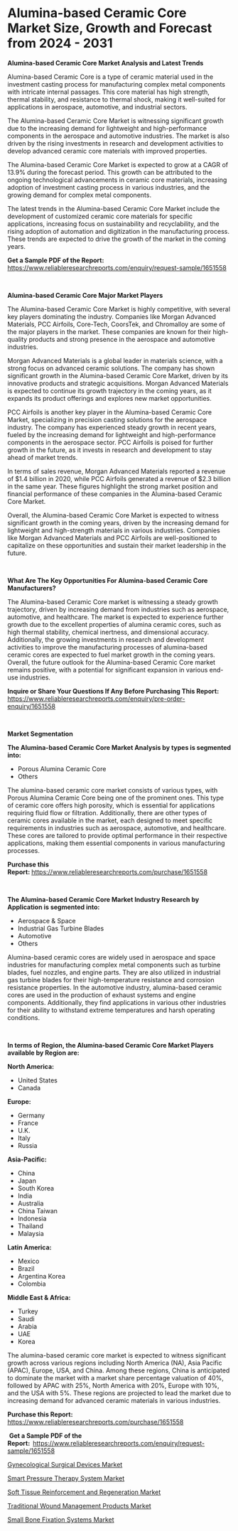 <p><h1>Alumina-based Ceramic Core Market Size, Growth and Forecast from 2024 - 2031</h1></p><p><strong>Alumina-based Ceramic Core Market Analysis and Latest Trends</strong></p>
<p><p>Alumina-based Ceramic Core is a type of ceramic material used in the investment casting process for manufacturing complex metal components with intricate internal passages. This core material has high strength, thermal stability, and resistance to thermal shock, making it well-suited for applications in aerospace, automotive, and industrial sectors.</p><p>The Alumina-based Ceramic Core Market is witnessing significant growth due to the increasing demand for lightweight and high-performance components in the aerospace and automotive industries. The market is also driven by the rising investments in research and development activities to develop advanced ceramic core materials with improved properties.</p><p>The Alumina-based Ceramic Core Market is expected to grow at a CAGR of 13.9% during the forecast period. This growth can be attributed to the ongoing technological advancements in ceramic core materials, increasing adoption of investment casting process in various industries, and the growing demand for complex metal components.</p><p>The latest trends in the Alumina-based Ceramic Core Market include the development of customized ceramic core materials for specific applications, increasing focus on sustainability and recyclability, and the rising adoption of automation and digitization in the manufacturing process. These trends are expected to drive the growth of the market in the coming years.</p></p>
<p><strong>Get a Sample PDF of the Report:&nbsp;</strong> <a href="https://www.reliableresearchreports.com/enquiry/request-sample/1651558">https://www.reliableresearchreports.com/enquiry/request-sample/1651558</a></p>
<p>&nbsp;</p>
<p><strong>Alumina-based Ceramic Core Major Market Players</strong></p>
<p><p>The Alumina-based Ceramic Core Market is highly competitive, with several key players dominating the industry. Companies like Morgan Advanced Materials, PCC Airfoils, Core-Tech, CoorsTek, and Chromalloy are some of the major players in the market. These companies are known for their high-quality products and strong presence in the aerospace and automotive industries.</p><p>Morgan Advanced Materials is a global leader in materials science, with a strong focus on advanced ceramic solutions. The company has shown significant growth in the Alumina-based Ceramic Core Market, driven by its innovative products and strategic acquisitions. Morgan Advanced Materials is expected to continue its growth trajectory in the coming years, as it expands its product offerings and explores new market opportunities.</p><p>PCC Airfoils is another key player in the Alumina-based Ceramic Core Market, specializing in precision casting solutions for the aerospace industry. The company has experienced steady growth in recent years, fueled by the increasing demand for lightweight and high-performance components in the aerospace sector. PCC Airfoils is poised for further growth in the future, as it invests in research and development to stay ahead of market trends.</p><p>In terms of sales revenue, Morgan Advanced Materials reported a revenue of $1.4 billion in 2020, while PCC Airfoils generated a revenue of $2.3 billion in the same year. These figures highlight the strong market position and financial performance of these companies in the Alumina-based Ceramic Core Market.</p><p>Overall, the Alumina-based Ceramic Core Market is expected to witness significant growth in the coming years, driven by the increasing demand for lightweight and high-strength materials in various industries. Companies like Morgan Advanced Materials and PCC Airfoils are well-positioned to capitalize on these opportunities and sustain their market leadership in the future.</p></p>
<p>&nbsp;</p>
<p><strong>What Are The Key Opportunities For Alumina-based Ceramic Core Manufacturers?</strong></p>
<p><p>The Alumina-based Ceramic Core market is witnessing a steady growth trajectory, driven by increasing demand from industries such as aerospace, automotive, and healthcare. The market is expected to experience further growth due to the excellent properties of alumina ceramic cores, such as high thermal stability, chemical inertness, and dimensional accuracy. Additionally, the growing investments in research and development activities to improve the manufacturing processes of alumina-based ceramic cores are expected to fuel market growth in the coming years. Overall, the future outlook for the Alumina-based Ceramic Core market remains positive, with a potential for significant expansion in various end-use industries.</p></p>
<p><strong>Inquire or Share Your Questions If Any Before Purchasing This Report:</strong> <a href="https://www.reliableresearchreports.com/enquiry/pre-order-enquiry/1651558">https://www.reliableresearchreports.com/enquiry/pre-order-enquiry/1651558</a></p>
<p>&nbsp;</p>
<p><strong>Market Segmentation</strong></p>
<p><strong>The Alumina-based Ceramic Core Market Analysis by types is segmented into:</strong></p>
<p><ul><li>Porous Alumina Ceramic Core</li><li>Others</li></ul></p>
<p><p>The alumina-based ceramic core market consists of various types, with Porous Alumina Ceramic Core being one of the prominent ones. This type of ceramic core offers high porosity, which is essential for applications requiring fluid flow or filtration. Additionally, there are other types of ceramic cores available in the market, each designed to meet specific requirements in industries such as aerospace, automotive, and healthcare. These cores are tailored to provide optimal performance in their respective applications, making them essential components in various manufacturing processes.</p></p>
<p><strong>Purchase this Report:&nbsp;</strong><a href="https://www.reliableresearchreports.com/purchase/1651558">https://www.reliableresearchreports.com/purchase/1651558</a></p>
<p>&nbsp;</p>
<p><strong>The Alumina-based Ceramic Core Market Industry Research by Application is segmented into:</strong></p>
<p><ul><li>Aerospace & Space</li><li>Industrial Gas Turbine Blades</li><li>Automotive</li><li>Others</li></ul></p>
<p><p>Alumina-based ceramic cores are widely used in aerospace and space industries for manufacturing complex metal components such as turbine blades, fuel nozzles, and engine parts. They are also utilized in industrial gas turbine blades for their high-temperature resistance and corrosion resistance properties. In the automotive industry, alumina-based ceramic cores are used in the production of exhaust systems and engine components. Additionally, they find applications in various other industries for their ability to withstand extreme temperatures and harsh operating conditions.</p></p>
<p>&nbsp;</p>
<p><strong>In terms of Region, the Alumina-based Ceramic Core Market Players available by Region are:</strong></p>
<p>
    <p> <strong> North America: </strong>
        <ul>
            <li>United States</li>
            <li>Canada</li>
        </ul>
        </p> 
    <p> <strong> Europe: </strong>
        <ul>
            <li>Germany</li>
            <li>France</li>
            <li>U.K.</li>
            <li>Italy</li>
            <li>Russia</li>
        </ul>
        </p> 
    <p> <strong> Asia-Pacific: </strong>
        <ul>
            <li>China</li>
            <li>Japan</li>
            <li>South Korea</li>
            <li>India</li>
            <li>Australia</li>
            <li>China Taiwan</li>
            <li>Indonesia</li>
            <li>Thailand</li>
            <li>Malaysia</li>
        </ul>
        </p> 
    <p> <strong> Latin America: </strong>
        <ul>
            <li>Mexico</li>
            <li>Brazil</li>
            <li>Argentina Korea</li>
            <li>Colombia</li>
        </ul>
        </p> 
    <p> <strong> Middle East & Africa: </strong>
        <ul>
            <li>Turkey</li>
            <li>Saudi</li>
            <li>Arabia</li>
            <li>UAE</li>
            <li>Korea</li>
        </ul>
    </p>
    </p>
<p><p>The alumina-based ceramic core market is expected to witness significant growth across various regions including North America (NA), Asia Pacific (APAC), Europe, USA, and China. Among these regions, China is anticipated to dominate the market with a market share percentage valuation of 40%, followed by APAC with 25%, North America with 20%, Europe with 10%, and the USA with 5%. These regions are projected to lead the market due to increasing demand for advanced ceramic materials in various industries.</p></p>
<p><strong>Purchase this Report: </strong><a href="https://www.reliableresearchreports.com/purchase/1651558">https://www.reliableresearchreports.com/purchase/1651558</a></p>
<p>&nbsp;<strong>Get a Sample PDF of the Report:&nbsp;&nbsp;</strong><a href="https://www.reliableresearchreports.com/enquiry/request-sample/1651558">https://www.reliableresearchreports.com/enquiry/request-sample/1651558</a></p>
<p><strong></strong></p>
<p><p><a href="https://medium.com/@charityrice25/gynecological-surgical-devices-market-research-report-its-history-and-forecast-2024-to-2031-ae10caf42a06">Gynecological Surgical Devices Market</a></p><p><a href="https://medium.com/@charityrice25/smart-pressure-therapy-system-market-insights-into-market-cagr-market-trends-and-growth-a3b8df951a0d">Smart Pressure Therapy System Market</a></p><p><a href="https://medium.com/@charityrice25/soft-tissue-reinforcement-and-regeneration-market-size-market-outlook-and-market-forecast-2024-to-1fd34262c8ff">Soft Tissue Reinforcement and Regeneration Market</a></p><p><a href="https://medium.com/@charityrice25/traditional-wound-management-products-market-size-reveals-the-best-marketing-channels-in-global-f7b332c300d7">Traditional Wound Management Products Market</a></p><p><a href="https://medium.com/@charityrice25/small-bone-fixation-systems-market-insights-into-market-cagr-market-trends-and-growth-strategies-268203358639">Small Bone Fixation Systems Market</a></p></p>